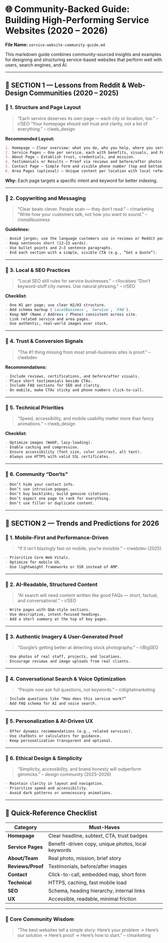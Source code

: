 # 🌐 Community-Backed Guide: Building High-Performing Service Websites (2020 – 2026)

**File Name:** `service-website-community-guide.md`

This markdown guide combines community-sourced insights and examples for designing and structuring service-based websites that perform well with users, search engines, and AI.

---

## 🧩 SECTION 1 — Lessons from Reddit & Web-Design Communities (2020 – 2025)

### 🔹 1. Structure and Page Layout

> “Each service deserves its own page — each city or location, too.” – r/SEO
> “Your homepage should sell trust and clarity, not a list of everything.” – r/web_design

**Recommended Layout:**

```markdown
1. Homepage — Clear overview: what you do, who you help, where you serve.
2. Service Pages — One per service, each with benefits, visuals, and FAQs.
3. About Page — Establish trust, credentials, and mission.
4. Testimonials or Results — Proof via reviews and before/after photos.
5. Contact Page — Simple form and visible phone number (top and bottom).
6. Area Pages (optional) — Unique content per location with local references.
```

**Why:** Each page targets a specific intent and keyword for better indexing.

---

### 🔹 2. Copywriting and Messaging

> “Clear beats clever. People scan — they don’t read.” – r/marketing
> “Write how your customers talk, not how you want to sound.” – r/smallbusiness

**Guidelines:**

```markdown
- Avoid jargon; use the language customers use in reviews or Reddit posts.
- Keep sentences short (12–15 words).
- Use bullet points and 2–3 sentence paragraphs.
- End each section with a simple, visible CTA (e.g., “Get a Quote”).
```

---

### 🔹 3. Local & SEO Practices

> “Local SEO still rules for service businesses.” – r/localseo
> “Don’t keyword-stuff city names. Use natural phrasing.” – r/SEO

**Checklist:**

```markdown
- One H1 per page; use clear H2/H3 structure.
- Add schema markup (`LocalBusiness`, `Service`, `FAQ`).
- Keep NAP (Name / Address / Phone) consistent across site.
- Link related service and area pages.
- Use authentic, real-world images over stock.
```

---

### 🔹 4. Trust & Conversion Signals

> “The #1 thing missing from most small-business sites is proof.” – r/webdev

**Recommendations:**

```markdown
- Include reviews, certifications, and before/after visuals.
- Place short testimonials beside CTAs.
- Include FAQ sections for SEO and clarity.
- On mobile, make CTAs sticky and phone numbers click-to-call.
```

---

### 🔹 5. Technical Priorities

> “Speed, accessibility, and mobile usability matter more than fancy animations.” – r/web_design

**Checklist:**

```markdown
- Optimize images (WebP, lazy-loading).
- Enable caching and compression.
- Ensure accessibility (font size, color contrast, alt text).
- Always use HTTPS with valid SSL certificates.
```

---

### 🔹 6. Community “Don’ts”

```markdown
- Don’t hide your contact info.
- Don’t use intrusive popups.
- Don’t buy backlinks; build genuine citations.
- Don’t expect one page to rank for everything.
- Don’t use filler or duplicate content.
```

---

## 🔮 SECTION 2 — Trends and Predictions for 2026

### 🔹 1. Mobile-First and Performance-Driven

> “If it isn’t blazingly fast on mobile, you’re invisible.” – r/webdev (2025)

```markdown
- Prioritize Core Web Vitals.
- Optimize for mobile UX.
- Use lightweight frameworks or SSR instead of AMP.
```

---

### 🔹 2. AI-Readable, Structured Content

> “AI search will need content written like good FAQs — short, factual, and conversational.” – r/SEO

```markdown
- Write pages with Q&A-style sections.
- Use descriptive, intent-focused headings.
- Add a short summary at the top of key pages.
```

---

### 🔹 3. Authentic Imagery & User-Generated Proof

> “Google’s getting better at detecting stock photography.” – r/BigSEO

```markdown
- Use photos of real staff, projects, and locations.
- Encourage reviews and image uploads from real clients.
```

---

### 🔹 4. Conversational Search & Voice Optimization

> “People now ask full questions, not keywords.” – r/digitalmarketing

```markdown
- Include questions like “How does this service work?”
- Add FAQ schema for AI and voice search.
```

---

### 🔹 5. Personalization & AI-Driven UX

```markdown
- Offer dynamic recommendations (e.g., related services).
- Use chatbots or calculators for guidance.
- Keep personalization transparent and optional.
```

---

### 🔹 6. Ethical Design & Simplicity

> “Simplicity, accessibility, and brand honesty will outperform gimmicks.” – design community (2025–2026)

```markdown
- Maintain clarity in layout and navigation.
- Prioritize speed and accessibility.
- Avoid dark patterns or unnecessary animations.
```

---

## 🧱 Quick-Reference Checklist

| Category          | Must-Haves                                         |
| ----------------- | -------------------------------------------------- |
| **Homepage**      | Clear headline, subtext, CTA, trust badges         |
| **Service Pages** | Benefit-driven copy, unique photos, local keywords |
| **About/Team**    | Real photo, mission, brief story                   |
| **Reviews/Proof** | Testimonials, before/after images                  |
| **Contact**       | Click-to-call, embedded map, short form            |
| **Technical**     | HTTPS, caching, fast mobile load                   |
| **SEO**           | Schema, heading hierarchy, internal links          |
| **UX**            | Accessible, readable, minimal friction             |

---

### 🧭 Core Community Wisdom

> “The best websites tell a simple story: Here’s your problem → Here’s our solution → Here’s proof → Here’s how to start.” – r/marketing
